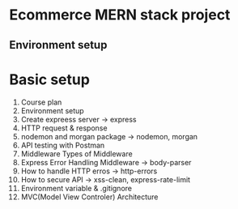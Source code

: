 # Ecommerce MERN stack project
## Environment setup

# Basic setup

1. Course plan
2. Environment setup
3. Create expreess server -> express
4. HTTP request & response
5. nodemon and morgan package  -> nodemon, morgan
6. API testing with Postman
7. Middleware Types of Middleware
8. Express Error Handling Middleware -> body-parser
9. How to handle HTTP erros ->  http-errors
10. How to secure API -> xss-clean, express-rate-limit
11. Environment variable & .gitignore
12. MVC(Model View Controler) Architecture